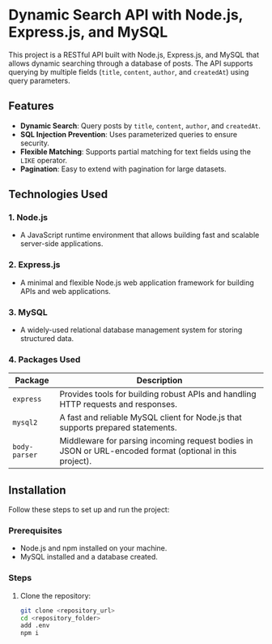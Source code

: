 # Dynamic Search API with Node.js, Express.js, and MySQL

This project is a RESTful API built with Node.js, Express.js, and MySQL that allows dynamic searching through a database of posts. The API supports querying by multiple fields (`title`, `content`, `author`, and `createdAt`) using query parameters.

## Features

- **Dynamic Search**: Query posts by `title`, `content`, `author`, and `createdAt`.
- **SQL Injection Prevention**: Uses parameterized queries to ensure security.
- **Flexible Matching**: Supports partial matching for text fields using the `LIKE` operator.
- **Pagination**: Easy to extend with pagination for large datasets.

## Technologies Used

### 1. **Node.js**
- A JavaScript runtime environment that allows building fast and scalable server-side applications.

### 2. **Express.js**
- A minimal and flexible Node.js web application framework for building APIs and web applications.

### 3. **MySQL**
- A widely-used relational database management system for storing structured data.

### 4. **Packages Used**
| Package    | Description |
|------------|-------------|
| `express`  | Provides tools for building robust APIs and handling HTTP requests and responses. |
| `mysql2`   | A fast and reliable MySQL client for Node.js that supports prepared statements. |
| `body-parser` | Middleware for parsing incoming request bodies in JSON or URL-encoded format (optional in this project). |

## Installation

Follow these steps to set up and run the project:

### Prerequisites
- Node.js and npm installed on your machine.
- MySQL installed and a database created.

### Steps
1. Clone the repository:
   ```bash
   git clone <repository_url>
   cd <repository_folder>
   add .env
   npm i
   
